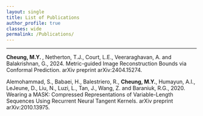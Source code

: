 ```yaml
---
layout: single
title: List of Publications
author_profile: true
classes: wide
permalink: /Publications/
---
```


----

<b> Cheung, M.Y. </b>, Netherton, T.J., Court, L.E., Veeraraghavan, A. and Balakrishnan, G., 2024. Metric-guided Image Reconstruction Bounds via Conformal Prediction. arXiv preprint arXiv:2404.15274.

Alemohammad, S., Babaei, H., Balestriero, R., <b>Cheung, M.Y.</b>, Humayun, A.I., LeJeune, D., Liu, N., Luzi, L., Tan, J., Wang, Z. and Baraniuk, R.G., 2020. Wearing a MASK: Compressed Representations of Variable-Length Sequences Using Recurrent Neural Tangent Kernels. arXiv preprint arXiv:2010.13975.
